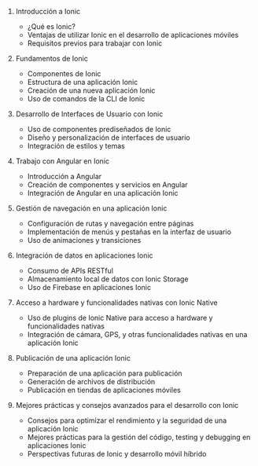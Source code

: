 1. Introducción a Ionic
   - ¿Qué es Ionic?
   - Ventajas de utilizar Ionic en el desarrollo de aplicaciones móviles
   - Requisitos previos para trabajar con Ionic

2. Fundamentos de Ionic
   - Componentes de Ionic
   - Estructura de una aplicación Ionic
   - Creación de una nueva aplicación Ionic
   - Uso de comandos de la CLI de Ionic

3. Desarrollo de Interfaces de Usuario con Ionic
   - Uso de componentes prediseñados de Ionic
   - Diseño y personalización de interfaces de usuario
   - Integración de estilos y temas

4. Trabajo con Angular en Ionic
   - Introducción a Angular
   - Creación de componentes y servicios en Angular
   - Integración de Angular en una aplicación Ionic

5. Gestión de navegación en una aplicación Ionic
   - Configuración de rutas y navegación entre páginas
   - Implementación de menús y pestañas en la interfaz de usuario
   - Uso de animaciones y transiciones

6. Integración de datos en aplicaciones Ionic
   - Consumo de APIs RESTful
   - Almacenamiento local de datos con Ionic Storage
   - Uso de Firebase en aplicaciones Ionic

7. Acceso a hardware y funcionalidades nativas con Ionic Native
   - Uso de plugins de Ionic Native para acceso a hardware y funcionalidades nativas
   - Integración de cámara, GPS, y otras funcionalidades nativas en una aplicación Ionic

8. Publicación de una aplicación Ionic
   - Preparación de una aplicación para publicación
   - Generación de archivos de distribución
   - Publicación en tiendas de aplicaciones móviles

9. Mejores prácticas y consejos avanzados para el desarrollo con Ionic
   - Consejos para optimizar el rendimiento y la seguridad de una aplicación Ionic
   - Mejores prácticas para la gestión del código, testing y debugging en aplicaciones Ionic
   - Perspectivas futuras de Ionic y desarrollo móvil híbrido